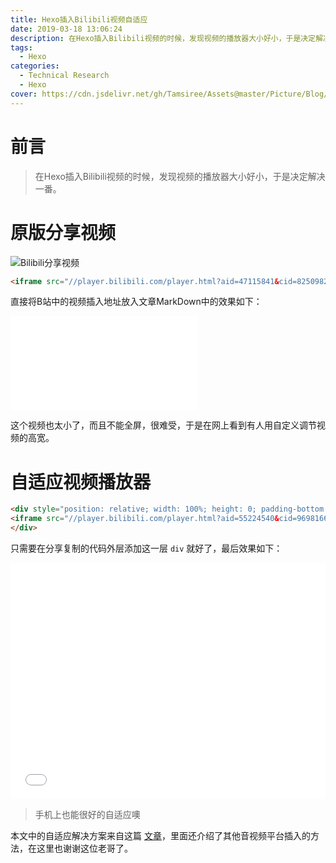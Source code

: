 ```yaml
---
title: Hexo插入Bilibili视频自适应
date: 2019-03-18 13:06:24
description: 在Hexo插入Bilibili视频的时候，发现视频的播放器大小好小，于是决定解决一番。
tags:
  - Hexo
categories:
  - Technical Research
  - Hexo
cover: https://cdn.jsdelivr.net/gh/Tamsiree/Assets@master/Picture/Blog/Cover/wallhaven-422864.jpg
---
```

# 前言
> 在Hexo插入Bilibili视频的时候，发现视频的播放器大小好小，于是决定解决一番。

# 原版分享视频

![Bilibili分享视频](https://cdn.jsdelivr.net/gh/Tamsiree/Assets@master/Picture/Blog/Post/20191118130727.png
)

```html
<iframe src="//player.bilibili.com/player.html?aid=47115841&cid=82509825&page=1" scrolling="no" border="0" frameborder="no" framespacing="0" allowfullscreen="true"> </iframe>
```

直接将B站中的视频插入地址放入文章MarkDown中的效果如下：

<iframe src="//player.bilibili.com/player.html?aid=47115841&cid=82509825&page=1" scrolling="no" border="0" frameborder="no" framespacing="0" allowfullscreen="true"> </iframe>

这个视频也太小了，而且不能全屏，很难受，于是在网上看到有人用自定义调节视频的高宽。

# 自适应视频播放器

```html
<div style="position: relative; width: 100%; height: 0; padding-bottom: 75%;">
<iframe src="//player.bilibili.com/player.html?aid=55224540&cid=96981660&page=1" scrolling="no" border="0" frameborder="no" framespacing="0" allowfullscreen="true" style="position: absolute; width: 100%; height: 100%; left: 0; top: 0;"> </iframe>
</div>
```

只需要在分享复制的代码外层添加这一层 `div` 就好了，最后效果如下：

<div style="position: relative; width: 100%; height: 0; padding-bottom: 75%;"><iframe src="//player.bilibili.com/player.html?aid=47115841&cid=82509825&page=1" scrolling="no" border="0" frameborder="no" framespacing="0" allowfullscreen="true" style="position: absolute; width: 100%; height: 100%; left: 0; top: 0;"> </iframe></div>

> 手机上也能很好的自适应噢

本文中的自适应解决方案来自这篇 [文章](https://www.andyvj.com/2019/02/12/190213-01/)，里面还介绍了其他音视频平台插入的方法，在这里也谢谢这位老哥了。